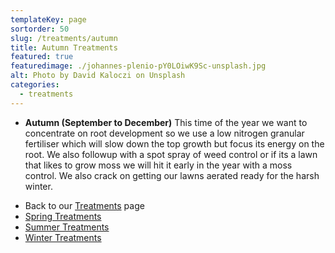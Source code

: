 ```yaml
---
templateKey: page
sortorder: 50
slug: /treatments/autumn
title: Autumn Treatments
featured: true
featuredimage: ./johannes-plenio-pY0LOiwK9Sc-unsplash.jpg
alt: Photo by David Kaloczi on Unsplash
categories:
  - treatments
---
```


* **Autumn (September to December)**
  This time of the year we want to concentrate on root development so we use a low nitrogen granular fertiliser which will slow down the top growth but focus its energy on the root. We also followup with a spot spray of weed control or if its a lawn that likes to grow moss we will hit it early in the year with a moss control.  We also crack on getting our lawns aerated ready for the harsh winter.

- Back to our [Treatments](/treatments) page
- [Spring Treatments](/treatments/spring)
- [Summer Treatments](/treatments/summer)
- [Winter Treatments](/treatments/winter)
